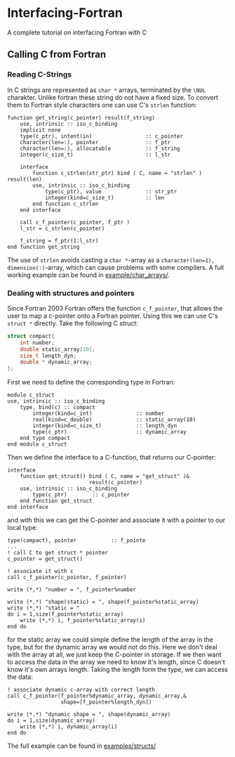 # Interfacing-Fortran
A complete tutorial on interfacing Fortran with C

## Calling C from Fortran
### Reading C-Strings
In C strings are represented as ```char *``` arrays, terminated by the ```\NUL``` charakter. Unlike fortran these string do not have a fixed size. To convert them to Fortran style characters one can use C's ```strlen``` function:

```Fortran
function get_string(c_pointer) result(f_string)
    use, intrinsic :: iso_c_binding
    implicit none
    type(c_ptr), intent(in)                 :: c_pointer
    character(len=:), pointer               :: f_ptr
    character(len=:), allocatable           :: f_string
    integer(c_size_t)                       :: l_str

    interface
        function c_strlen(str_ptr) bind ( C, name = "strlen" ) result(len)
        use, intrinsic :: iso_c_binding
            type(c_ptr), value              :: str_ptr
            integer(kind=c_size_t)          :: len
        end function c_strlen
    end interface

    call c_f_pointer(c_pointer, f_ptr )
    l_str = c_strlen(c_pointer)

    f_string = f_ptr(1:l_str)
end function get_string
```

The use of ```strlen``` avoids casting a ```char *```-array as a ```character(len=1), dimension(:)```-array, which can cause problems with some compilers. A full working example can be found in [example/char_arrays/](https://github.com/MRedies/Interfacing-Fortran/tree/master/examples/char_arrays).


### Dealing with structures and pointers
Since Fortran 2003 Fortran offers the function ```c_f_pointer```, that allows the user to map a c-pointer onto a Fortran pointer. Using this we can use C's ```struct *``` directly. Take the following C struct:
```C
struct compact{
    int number;
    double static_array[10];
    size_t length_dyn;
    double * dynamic_array;
};
```
First we need to define the corresponding type in Fortran:

```Fortran
module c_struct
use, intrinsic :: iso_c_binding
    type, bind(c) :: compact
        integer(kind=c_int)              :: number
        real(kind=c_double)              :: static_array(10)
        integer(kind=c_size_t)           :: length_dyn
        type(c_ptr)                      :: dynamic_array   
    end type compact
end module c_struct
```

Then we define the interface to a C-function, that returns our C-pointer:
```Fortran
interface
    function get_struct() bind ( C, name = "get_struct" )&
                          result(c_pointer) 
    use, intrinsic :: iso_c_binding
        type(c_ptr)        :: c_pointer
    end function get_struct
end interface
```
and with this we can get the C-pointer and associate it with a pointer to our local type:

```Fortran
type(compact), pointer           :: f_pointe
...
! call C to get struct * pointer
c_pointer = get_struct()

! associate it with c
call c_f_pointer(c_pointer, f_pointer)

write (*,*) "number = ", f_pointer%number

write (*,*) "shape(static) = ", shape(f_pointer%static_array)
write (*,*) "static = "
do i = 1,size(f_pointer%static_array)
    write (*,*) i, f_pointer%static_array(i)
end do
```
for the static array we could simple define the length of the array in the type, but for the dynamic array we would not do this. Here we don't deal with the array at all, we just keep the C-pointer in storage. If we then want to access the data in the array we need to know it's length, since C doesn't know it's own arrays length. Taking the length form the type, we can access the data:
```Fortran
! associate dynamic c-array with correct length
call c_f_pointer(f_pointer%dynamic_array, dynamic_array,&
                 shape=[f_pointer%length_dyn])

write (*,*) "dynamic shape = ", shape(dynamic_array)
do i = 1,size(dynamic_array)
    write (*,*) i, dynamic_array(i)
end do
```

The full example can be found in [examples/structs/](https://github.com/MRedies/Interfacing-Fortran/tree/master/examples/structs)

